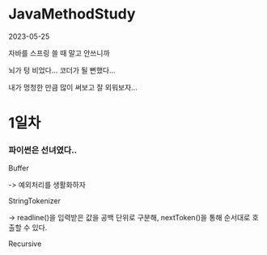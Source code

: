 # JavaMethodStudy

2023-05-25

자바를 스프링 쓸 때 말고 안쓰니까

뇌가 텅 비었다... 코더가 될 뻔했다...

내가 멍청한 만큼 많이 써보고 잘 외워보자...

# 1일차

### 파이썬은 선녀였다..

Buffer 

-> 예외처리를 생활화하자

StringTokenizer 

-> readline()을 입력받은 값을 공백 단위로 구분해, nextToken()을 통해 순서대로 호출할 수 있다.

Recursive
